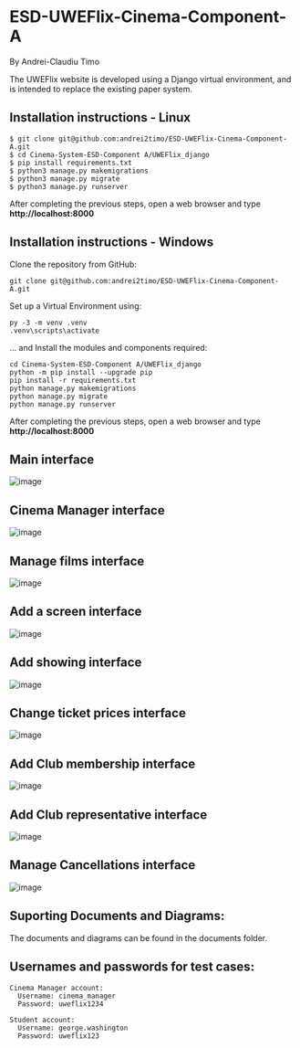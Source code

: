 # ESD-UWEFlix-Cinema-Component-A

By Andrei-Claudiu Timo

The UWEFlix website is developed using a Django virtual environment, and is intended to replace the existing paper system.

## Installation instructions - Linux
```
$ git clone git@github.com:andrei2timo/ESD-UWEFlix-Cinema-Component-A.git
$ cd Cinema-System-ESD-Component A/UWEFlix_django
$ pip install requirements.txt
$ python3 manage.py makemigrations
$ python3 manage.py migrate
$ python3 manage.py runserver
```
After completing the previous steps, open a web browser and type **http://localhost:8000**

## Installation instructions - Windows

Clone the repository from GitHub:
```
git clone git@github.com:andrei2timo/ESD-UWEFlix-Cinema-Component-A.git
```

Set up a Virtual Environment using: 
```
py -3 -m venv .venv
.venv\scripts\activate
```
... and Install the modules and components required:
```
cd Cinema-System-ESD-Component A/UWEFlix_django
python -m pip install --upgrade pip
pip install -r requirements.txt
python manage.py makemigrations
python manage.py migrate
python manage.py runserver
```
After completing the previous steps, open a web browser and type **http://localhost:8000**

## Main interface
![image](https://user-images.githubusercontent.com/57757171/203782987-3b954cad-2fd3-4829-8e0d-52e894c25603.png)

## Cinema Manager interface
![image](https://user-images.githubusercontent.com/57757171/203784050-fb802fcf-e344-48ed-97f4-650a4545720b.png)

## Manage films interface
![image](https://user-images.githubusercontent.com/57757171/203784192-14a42a1b-f13b-49ad-9373-6c477bea1a4e.png)

## Add a screen interface
![image](https://user-images.githubusercontent.com/57757171/203784288-15cb403f-44e1-4deb-afee-c8f4cf829a1b.png)

## Add showing interface
![image](https://user-images.githubusercontent.com/57757171/203784386-de739812-459a-4815-8249-b6edc8832ff2.png)

## Change ticket prices interface
![image](https://user-images.githubusercontent.com/57757171/203784449-1c2ee7e5-8d2a-424c-bc3e-5df2974a9d49.png)

## Add Club membership interface
![image](https://user-images.githubusercontent.com/57757171/203784524-af25c13d-474a-4a8d-998a-5fa3a49324a2.png)

## Add Club representative interface
![image](https://user-images.githubusercontent.com/57757171/203784588-75884c50-0b99-4d5d-8d7b-7c97e49c9403.png)

## Manage Cancellations interface
![image](https://user-images.githubusercontent.com/57757171/203784723-59cb7a47-6469-4550-98ca-730688acb61c.png)


## Suporting Documents and Diagrams:
The documents and diagrams can be found in the documents folder.

## Usernames and passwords for test cases:
```
Cinema Manager account:
  Username: cinema_manager
  Password: uweflix1234
  
Student account:
  Username: george.washington
  Password: uweflix123
